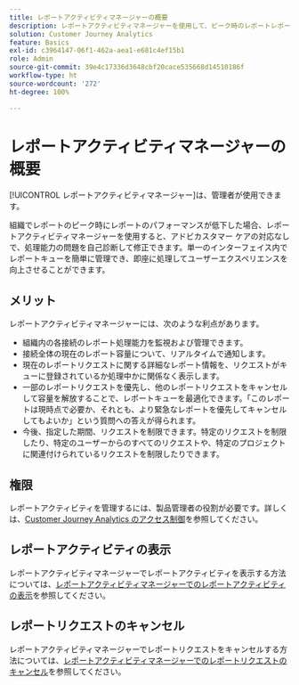 ```yaml
---
title: レポートアクティビティマネージャーの概要
description: レポートアクティビティマネージャーを使用して、ピーク時のレポートレポート処理能力の問題を診断および修正する方法について説明します。
solution: Customer Journey Analytics
feature: Basics
exl-id: c3964147-06f1-462a-aea1-e681c4ef15b1
role: Admin
source-git-commit: 39e4c17336d3648cbf20cace535668d14510186f
workflow-type: ht
source-wordcount: '272'
ht-degree: 100%

---
```


# レポートアクティビティマネージャーの概要

[!UICONTROL レポートアクティビティマネージャー]は、管理者が使用できます。

組織でレポートのピーク時にレポートのパフォーマンスが低下した場合、レポートアクティビティマネージャーを使用すると、アドビカスタマー ケアの対応なしで、処理能力の問題を自己診断して修正できます。単一のインターフェイス内でレポートキューを簡単に管理でき、即座に処理してユーザーエクスペリエンスを向上させることができます。

## メリット

レポートアクティビティマネージャーには、次のような利点があります。

* 組織内の各接続のレポート処理能力を監視および管理できます。
* 接続全体の現在のレポート容量について、リアルタイムで通知します。
* 現在のレポートリクエストに関する詳細なレポート情報を、リクエストがキューに登録されているか処理中かに関係なく表示します。
* 一部のレポートリクエストを優先し、他のレポートリクエストをキャンセルして容量を解放することで、レポートキューを最適化できます。「このレポートは現時点で必要か、それとも、より緊急なレポートを優先してキャンセルしてもよいか」という質問への答えが得られます。
* 今後、指定した期間、リクエストを制限できます。特定のリクエストを制限したり、特定のユーザーからのすべてのリクエストや、特定のプロジェクトに関連付けられているリクエストを制限したりできます。

## 権限

<!-- update for CJA -->

レポートアクティビティを管理するには、製品管理者の役割が必要です。詳しくは、[Customer Journey Analytics のアクセス制御](/help/technotes/access-control.md)を参照してください。

## レポートアクティビティの表示

レポートアクティビティマネージャーでレポートアクティビティを表示する方法については、[レポートアクティビティマネージャーでのレポートアクティビティの表示](/help/reporting-activity-manager/reporting-activity.md)を参照してください。

## レポートリクエストのキャンセル

レポートアクティビティマネージャーでレポートリクエストをキャンセルする方法については、[レポートアクティビティマネージャーでのレポートリクエストのキャンセル](/help/reporting-activity-manager/reporting-activity-cancel-requests.md)を参照してください。
